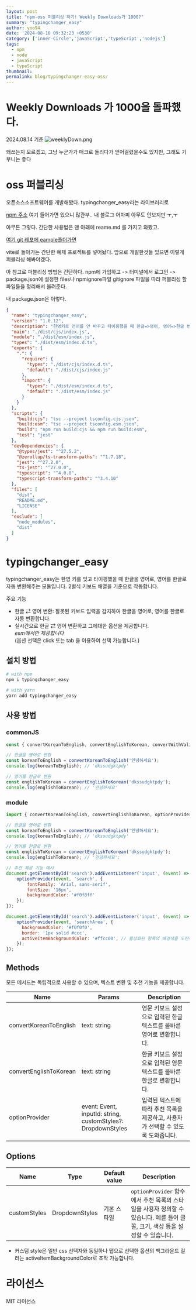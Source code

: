 ```yaml
---
layout: post
title: "npm-oss 퍼블리싱 하기! Weekly Downloads가 1000?"
summary: "typingchanger_easy"
author: yoo94
date: '2024-08-10 09:32:23 +0530'
category: ['inner-Circle','javaScript','typeScript','nodejs']
tags:
  - npm
  - node
  - javaScript
  - typeScript
thumbnail: 
permalink: blog/typingchanger-easy-oss/
---
```

# Weekly Downloads 가 1000을 돌파했다.

2024.08.14 기준 
![weeklyDown.png](../blog/blog/postImg/weeklyDown.png)

왜쓰는지 모르겠고, 그냥 누군가가 매크로 돌리다가 얻어걸렸을수도 있지만,
그래도 기부니는 죻다 

# oss 퍼블리싱

오픈소스소프트웨어를 개발해봤다. typingchanger_easy라는 라이브러리로


<a href="https://www.npmjs.com/package/typingchanger_easy">npm 주소</a>
여기 들어가면 있으니 많관부.. 내 블로그 어차피 아무도 안보지만 ㅜ,ㅜ

아무튼 그렇다. 간단한 사용법은 맨 아래에 reame.md 를 가지고 와봤고.

 
<a href="https://github.com/yoo94/typingchanger_easy_oss/tree/main/example/vanillaProject">여기 git 레포에 eample폴더가면</a>

vite로 돌아가는 간단한 예제 프로젝트를 넣어놨다. 앞으로 개발한것들 있으면 이렇게 퍼블리싱 해봐야겠다.

아 참고로 퍼블리싱 방법은 간단하다.
npm에 가입하고 -> 터미널에서 로그인  -> package.json에 설정한 files나 npmignore파일 gitignore 파일을 따라 
퍼블리싱 할 파일들을 정리해서 올려준다.

내 package.json은 이렇다.

```json
{
  "name": "typingchanger_easy",
  "version": "1.0.12",
  "description": "한영키로 언어를 안 바꾸고 타이핑했을 때 한글=>영어, 영어=>한글 변환 모듈",
  "main": "./dist/cjs/index.js",
  "module": "./dist/esm/index.js",
  "types": "./dist/esm/index.d.ts",
  "exports": {
    ".": {
      "require": {
        "types": "./dist/cjs/index.d.ts",
        "default": "./dist/cjs/index.js"
      },
      "import": {
        "types": "./dist/esm/index.d.ts",
        "default": "./dist/esm/index.js"
      }
    }
  },
  "scripts": {
    "build:cjs": "tsc --project tsconfig.cjs.json",
    "build:esm": "tsc --project tsconfig.esm.json",
    "build": "npm run build:cjs && npm run build:esm",
    "test": "jest"
  },
  "devDependencies": {
    "@types/jest": "^27.5.2",
    "@zerollup/ts-transform-paths": "^1.7.18",
    "jest": "^27.2.0",
    "ts-jest": "^27.0.0",
    "typescript": "^4.0.0",
    "typescript-transform-paths": "^3.4.10"
  },
  "files": [
    "dist",
    "README.md",
    "LICENSE"
  ],
  "exclude": [
    "node_modules",
    "dist"
  ]
}
```

# typingchanger_easy

typingchanger_easy는 한영 키를 잊고 타이핑했을 때 한글을 영어로, 영어를 한글로 자동 변환해주는 모듈입니다.
2벌식 키보드 배열을 기준으로 작동합니다.

주요 기능
- 한글 ⇄ 영어 변환: 잘못된 키보드 입력을 감지하여 한글을 영어로, 영어를 한글로 자동 변환합니다.
- 실시간으로 한글 ⇄ 영어 변환하고 그에대한 옵션을 제공합니다.
  <br>*esm에서만 제공합니다*
  <br>(옵션 선택은 click 또는 tab 을 이용하여 선택 가능합니다.)

## 설치 방법

```sh
# with npm
npm i typingchanger_easy

# with yarn
yarn add typingchanger_easy
```

## 사용 방법

### commonJS
```js
const { convertKoreanToEnglish, convertEnglishToKorean, convertWithValidation } = require('typingchanger_easy');

// 한글을 영어로 변환
const koreanToEnglish = convertKoreanToEnglish('안녕하세요');
console.log(koreanToEnglish); // 'dkssudgktpdy'

// 영어를 한글로 변환
const englishToKorean = convertEnglishToKorean('dkssudgktpdy');
console.log(englishToKorean); // '안녕하세요'

```

### module
```js
import { convertKoreanToEnglish, convertEnglishToKorean, optionProvider } from 'typingchanger_easy';

// 한글을 영어로 변환
const koreanToEnglish = convertKoreanToEnglish('안녕하세요');
console.log(koreanToEnglish); // 'dkssudgktpdy'

// 영어를 한글로 변환
const englishToKorean = convertEnglishToKorean('dkssudgktpdy');
console.log(englishToKorean); // '안녕하세요';

// 추천 제공 기능 예시
document.getElementById('search').addEventListener('input', (event) => {
    optionProvider(event, 'search', {
        fontFamily: 'Arial, sans-serif',
        fontSize: '16px',
        backgroundColor: '#f0f8ff'
    });
});

document.getElementById('search').addEventListener('input', (event) => {
    optionProvider(event, 'searchArea', {
      backgroundColor: '#f0f0f0',
      border: '1px solid #ccc',
      activeItemBackgroundColor: '#ffcc00', // 활성화된 항목의 배경색을 노란색으로 설정
    });
});
```
<h2>Methods</h2>

모든 메서드는 독립적으로 사용할 수 있으며, 텍스트 변환 및 추천 기능을 제공합니다.

<table>
  <thead>
    <tr>
      <th>Name</th>
      <th>Params</th>
      <th>Description</th>
    </tr>
  </thead>
  <tbody>
    <tr>
      <td>convertKoreanToEnglish</td>
      <td>text: string</td>
      <td>영문 키보드 설정으로 입력된 한글 텍스트를 올바른 영어로 변환합니다.</td>
    </tr>
    <tr>
      <td>convertEnglishToKorean</td>
      <td>text: string</td>
      <td>한글 키보드 설정으로 입력된 영문 텍스트를 올바른 한글로 변환합니다.</td>
    </tr>
    <tr>
      <td>optionProvider</td>
      <td>event: Event, inputId: string, customStyles?: DropdownStyles</td>
      <td>입력된 텍스트에 따라 추천 목록을 제공하고, 사용자가 선택할 수 있도록 도와줍니다.</td>
    </tr>
  </tbody>
</table>

<h2>Options</h2>
<table>
  <thead>
    <tr>
      <th>Name</th>
      <th>Type</th>
      <th>Default value</th>
      <th>Description</th>
    </tr>
  </thead>
  <tbody>
    <tr>
      <td>customStyles</td>
      <td>DropdownStyles</td>
      <td>기본 스타일</td>
      <td><code>optionProvider</code> 함수에서 추천 목록의 스타일을 사용자 정의할 수 있습니다. 예를 들어 글꼴, 크기, 색상 등을 설정할 수 있습니다.</td>
    </tr>
  </tbody>
</table>

* 커스텀 style은 일반 css 선택자와 동일하나 탭으로 선택한 옵션의 백그라운드 컬러는
  activeItemBackgroundColor로 조작 가능합니다.

# 라이선스
MIT 라이선스
